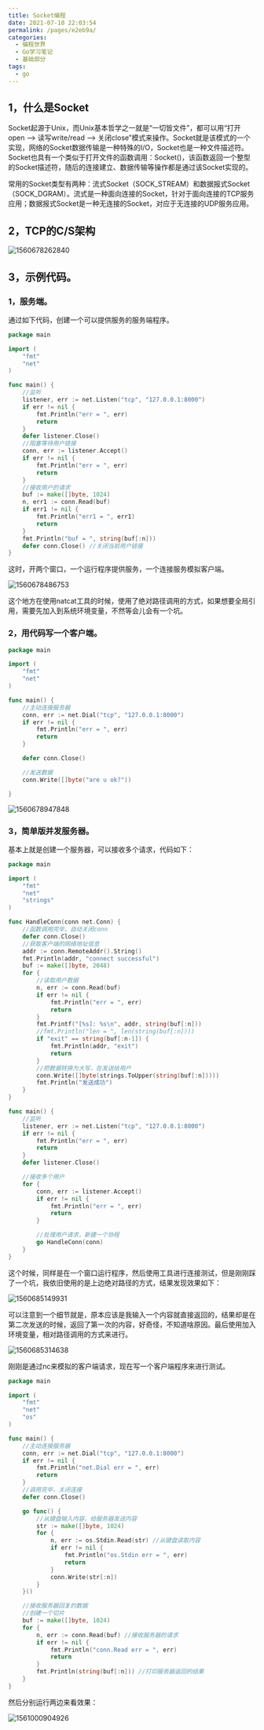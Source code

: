 ```yaml
---
title: Socket编程
date: 2021-07-10 22:03:54
permalink: /pages/e2eb9a/
categories:
  - 编程世界
  - Go学习笔记
  - 基础部分
tags:
  - go
---
```


## 1，什么是Socket

Socket起源于Unix，而Unix基本哲学之一就是“一切皆文件”，都可以用“打开open –> 读写write/read –> 关闭close”模式来操作。Socket就是该模式的一个实现，网络的Socket数据传输是一种特殊的I/O，Socket也是一种文件描述符。Socket也具有一个类似于打开文件的函数调用：Socket()，该函数返回一个整型的Socket描述符，随后的连接建立、数据传输等操作都是通过该Socket实现的。

常用的Socket类型有两种：流式Socket（SOCK_STREAM）和数据报式Socket（SOCK_DGRAM）。流式是一种面向连接的Socket，针对于面向连接的TCP服务应用；数据报式Socket是一种无连接的Socket，对应于无连接的UDP服务应用。

## 2，TCP的C/S架构



![1560678262840](https://tva4.sinaimg.cn/large/008k1Yt0ly1gsc7pyvizhj30p40o5jww.jpg)



## 3，示例代码。



### 1，服务端。



通过如下代码，创建一个可以提供服务的服务端程序。



```go
package main

import (
	"fmt"
	"net"
)

func main() {
	//监听
	listener, err := net.Listen("tcp", "127.0.0.1:8000")
	if err != nil {
		fmt.Println("err = ", err)
		return
	}
	defer listener.Close()
	//阻塞等待用户链接
	conn, err := listener.Accept()
	if err != nil {
		fmt.Println("err = ", err)
		return
	}
	//接收用户的请求
	buf := make([]byte, 1024)
	n, err1 := conn.Read(buf)
	if err1 != nil {
		fmt.Println("err1 = ", err1)
		return
	}
	fmt.Println("buf = ", string(buf[:n]))
	defer conn.Close() //关闭当前用户链接
}
```

这时，开两个窗口，一个运行程序提供服务，一个连接服务模拟客户端。



![1560678486753](https://tvax2.sinaimg.cn/large/008k1Yt0ly1gsc7q5u6isj30m108ajtj.jpg)

这个地方在使用natcat工具的时候，使用了绝对路径调用的方式，如果想要全局引用，需要先加入到系统环境变量，不然等会儿会有一个坑。

### 2，用代码写一个客户端。



```go
package main

import (
	"fmt"
	"net"
)

func main() {
	//主动连接服务器
	conn, err := net.Dial("tcp", "127.0.0.1:8000")
	if err != nil {
		fmt.Println("err = ", err)
		return
	}

	defer conn.Close()

	//发送数据
	conn.Write([]byte("are u ok?"))

}
```



![1560678947848](https://tvax2.sinaimg.cn/large/008k1Yt0ly1gsc7qbaijcj30m009n406.jpg)



### 3，简单版并发服务器。

基本上就是创建一个服务器，可以接收多个请求，代码如下：



```go
package main

import (
	"fmt"
	"net"
	"strings"
)

func HandleConn(conn net.Conn) {
	//函数调用完毕，自动关闭conn
	defer conn.Close()
	//获取客户端的网络地址信息
	addr := conn.RemoteAddr().String()
	fmt.Println(addr, "connect successful")
	buf := make([]byte, 2048)
	for {
		//读取用户数据
		n, err := conn.Read(buf)
		if err != nil {
			fmt.Println("err = ", err)
			return
		}
		fmt.Printf("[%s]: %s\n", addr, string(buf[:n]))
		//fmt.Println("len = ", len(string(buf[:n])))
		if "exit" == string(buf[:n-1]) {
			fmt.Println(addr, "exit")
			return
		}
		//把数据转换为大写，在发送给用户
		conn.Write([]byte(strings.ToUpper(string(buf[:n]))))
		fmt.Println("发送成功")
	}
}

func main() {
	//监听
	listener, err := net.Listen("tcp", "127.0.0.1:8000")
	if err != nil {
		fmt.Println("err = ", err)
		return
	}
	defer listener.Close()

	//接收多个用户
	for {
		conn, err := listener.Accept()
		if err != nil {
			fmt.Println("err = ", err)
			return
		}

		//处理用户请求，新建一个协程
		go HandleConn(conn)
	}
}
```



这个时候，同样是在一个窗口运行程序，然后使用工具进行连接测试，但是刚刚踩了一个坑，我依旧使用的是上边绝对路径的方式，结果发现效果如下：

![1560685149931](https://tva4.sinaimg.cn/large/008k1Yt0ly1gsc7qhjoxij30lo0djgny.jpg)



可以注意到一个细节就是，原本应该是我输入一个内容就直接返回的，结果却是在第二次发送的时候，返回了第一次的内容，好奇怪，不知道啥原因。最后使用加入环境变量，相对路径调用的方式来进行。



![1560685314638](https://tvax4.sinaimg.cn/large/008k1Yt0ly1gsc7qo1ukhj30r10dl40s.jpg)



刚刚是通过nc来模拟的客户端请求，现在写一个客户端程序来进行测试。

```go
package main

import (
	"fmt"
	"net"
	"os"
)

func main() {
	//主动连接服务器
	conn, err := net.Dial("tcp", "127.0.0.1:8000")
	if err != nil {
		fmt.Println("net.Dial err = ", err)
		return
	}
	//调用完毕，关闭连接
	defer conn.Close()

	go func() {
		//从键盘输入内容，给服务器发送内容
		str := make([]byte, 1024)
		for {
			n, err := os.Stdin.Read(str) //从键盘读取内容
			if err != nil {
				fmt.Println("os.Stdin err = ", err)
				return
			}
			conn.Write(str[:n])
		}
	}()

	//接收服务器回复的数据
	//创建一个切片
	buf := make([]byte, 1024)
	for {
		n, err := conn.Read(buf) //接收服务器的请求
		if err != nil {
			fmt.Println("conn.Read err = ", err)
			return
		}
		fmt.Println(string(buf[:n])) //打印服务器返回的结果
	}
}

```

然后分别运行两边来看效果：

![1561000904926](https://tvax3.sinaimg.cn/large/008k1Yt0ly1gsc7qulrm6j30m40diwgq.jpg)